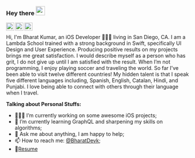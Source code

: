 ### Hey there <img src="https://media.giphy.com/media/hvRJCLFzcasrR4ia7z/giphy.gif" width="25px">
<a href="https://twitter.com/BharatDevk">
  <img align="left" alt="Bharat Kumar | Twitter" width="22px" src="https://cdn.jsdelivr.net/npm/simple-icons@v3/icons/twitter.svg" />
</a>
<a href="https://www.linkedin.com/in/bharat-kumar-0356541a4/">
  <img align="left" alt="Bharat's LinkdeIN" width="22px" src="https://cdn.jsdelivr.net/npm/simple-icons@v3/icons/linkedin.svg" />
</a>
<a href="https://www.instagram.com/bharat_ios_dev/">
  <img align="left" alt="Bharat's Instagram" width="22px" src="https://cdn.jsdelivr.net/npm/simple-icons@v3/icons/instagram.svg" />
</a>


<br />


Hi, I'm Bharat Kumar, an iOS Developer 👨🏽‍💻 living in San Diego, CA. I am a Lambda School trained with a strong background in Swift, specifically UI Design and User Experience. Producing positive results on my projects brings me great satisfaction. I would describe myself as a person who has grit, I do not give up until I am satisfied with the result. When I’m not programming, I enjoy playing soccer and traveling the world. So far I’ve been able to visit twelve different countries! My hidden talent is that I speak five different languages including, Spanish, English, Catalan, Hindi, and Punjabi. I love being able to connect with others through their language when I travel. 


**Talking about Personal Stuffs:**

- 👨🏽‍💻 I’m currently working on some awesome iOS projects;
- 🌱 I’m currently learning GraphQL and sharpening my skills on algorithms; 
- 💬 Ask me about anything, I am happy to help;
- 📫 How to reach me: [@BharatDevk](https://twitter.com/BharatDevk);
- 📝[Resume](https://docs.google.com/document/d/1LGeSyD6Mempw4mW7Xe_zBPNzsA2uQaC7ECdv1aP3BLw/edit?usp=sharing)

